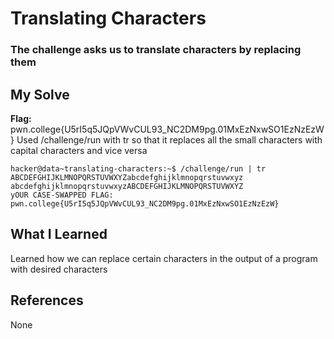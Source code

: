 # Translating Characters
### The challenge asks us to translate characters by replacing them


## My Solve
**Flag:** pwn.college{U5rI5q5JQpVWvCUL93_NC2DM9pg.01MxEzNxwSO1EzNzEzW}
Used /challenge/run with tr so that it replaces all the small characters
with capital characters and vice versa


```
hacker@data~translating-characters:~$ /challenge/run | tr ABCDEFGHIJKLMNOPQRSTUVWXYZabcdefghijklmnopqrstuvwxyz abcdefghijklmnopqrstuvwxyzABCDEFGHIJKLMNOPQRSTUVWXYZ
yOUR CASE-SWAPPED FLAG:
pwn.college{U5rI5q5JQpVWvCUL93_NC2DM9pg.01MxEzNxwSO1EzNzEzW}
```

## What I Learned
Learned how we can replace certain characters in the output of a program
with desired characters

## References
None